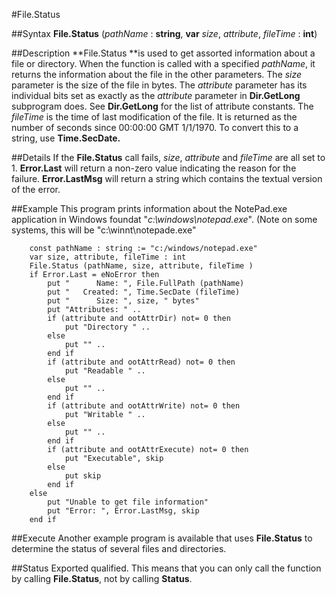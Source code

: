 
#File.Status

##Syntax
**File.Status** (_pathName_ : **string**, **var** _size_, _attribute_, _fileTime_ : **int**)



##Description
**File.Status **is used to get assorted information about a file or directory. When the function is called with a specified _pathName_, it returns the information about the file in the other parameters.
The _size_ parameter is the size of the file in bytes. 
The _attribute_ parameter has its individual bits set as exactly as the _attribute_ parameter in **Dir.GetLong** subprogram does. See **Dir.GetLong** for the list of attribute constants.
The _fileTime_ is the time of last modification of the file. It is returned as the number of seconds since 00:00:00 GMT 1/1/1970. To convert this to a string, use **Time.SecDate.**



##Details
If the **File.Status** call fails, _size_, _attribute_ and _fileTime_ are all set to 1. **Error.Last** will return a non-zero value indicating the reason for the failure. **Error.LastMsg** will return a string which contains the textual version of the error.



##Example
This program prints information about the NotePad.exe application in Windows foundat "_c:\windows\notepad.exe_". (Note on some systems, this will be "c:\winnt\notepade.exe"



        const pathName : string := "c:/windows/notepad.exe"
        var size, attribute, fileTime : int
        File.Status (pathName, size, attribute, fileTime )
        if Error.Last = eNoError then
            put "      Name: ", File.FullPath (pathName)
            put "   Created: ", Time.SecDate (fileTime)
            put "      Size: ", size, " bytes"
            put "Attributes: " ..
            if (attribute and ootAttrDir) not= 0 then
                put "Directory " ..
            else
                put "" ..
            end if
            if (attribute and ootAttrRead) not= 0 then
                put "Readable " ..
            else
                put "" ..
            end if
            if (attribute and ootAttrWrite) not= 0 then
                put "Writable " ..
            else
                put "" ..
            end if
            if (attribute and ootAttrExecute) not= 0 then
                put "Executable", skip
            else
                put skip
            end if
        else
            put "Unable to get file information"
            put "Error: ", Error.LastMsg, skip
        end if
##Execute
Another example program is available that uses **File.Status** to determine the status of several files and directories.




##Status
Exported qualified.
This means that you can only call the function by calling **File.Status**, not by calling **Status**.


